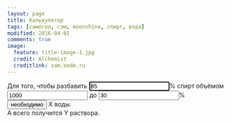 ```yaml
---
layout: page
title: Калькулятор
tags: [самогон, сэм, moonshine, спирт, вода]
modified: 2016-04-01
comments: true
image:
  feature: title-image-1.jpg
  credit: Alchemist
  creditlink: sam.oede.ru
---
```


<form id="calc-form" name="calc-form" method="post">
    <input type="hidden" id="calc-op" value="1" />
  Для того, чтобы разбавить <span style="white-space:nowrap;"><input id="srcPrc" class="calc" type="text" name="srcPrc" value="95" required autofocus />% спирт</span> объёмом <input id="srcVol"  class="calc" type="text" name="srcVol" value="1000" required /> до <span style="white-space:nowrap;"><input id="dstPrc" class="calc" type="text" name="dstPrc" value="30" required />%</span><br />
<input type="button" id="calc-submit" value="необходимо" name="submit" /> <span id="watVol">X</span> воды.<br /> А всего получится <span id="dstVol">Y</span> раствора.<br />
</form>
